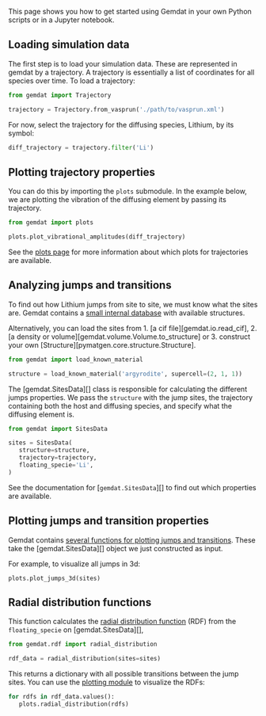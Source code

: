 This page shows you how to get started using Gemdat in your own Python scripts or in a Jupyter notebook.

## Loading simulation data

The first step is to load your simulation data. These are represented in gemdat by a trajectory. A trajectory is essentially a list of coordinates for all species over time. To load a trajectory:

```python
from gemdat import Trajectory

trajectory = Trajectory.from_vasprun('./path/to/vasprun.xml')
```

For now, select the trajectory for the diffusing species, Lithium, by its symbol:

```python
diff_trajectory = trajectory.filter('Li')
```

## Plotting trajectory properties

You can do this by importing the `plots` submodule. In the example below, we are plotting the vibration of the diffusing element by passing its trajectory.

```python
from gemdat import plots

plots.plot_vibrational_amplitudes(diff_trajectory)
```

See the [plots page](./plotting.md#trajectory-and-displacements-plots) for more information about which plots for trajectories are available.

## Analyzing jumps and transitions

To find out how Lithium jumps from site to site, we must know what the sites are. Gemdat contains a [small internal database](https://github.com/GEMDAT-repos/GEMDAT/tree/main/src/gemdat/data) with available structures.

Alternatively, you can load the sites from 1. [a cif file][gemdat.io.read_cif], 2. [a density or volume][gemdat.volume.Volume.to_structure] or 3. construct your own [Structure][pymatgen.core.structure.Structure].

```python
from gemdat import load_known_material

structure = load_known_material('argyrodite', supercell=(2, 1, 1))
```

The [gemdat.SitesData][] class is responsible for calculating the different jumps properties. We pass the `structure` with the jump sites, the trajectory containing both the host and diffusing species, and specify what the diffusing element is.

```python
from gemdat import SitesData

sites = SitesData(
   structure=structure,
   trajectory=trajectory,
   floating_specie='Li',
)
```

See the documentation for [`gemdat.SitesData`][] to find out which properties are available.

## Plotting jumps and transition properties

Gemdat contains [several functions for plotting jumps and transitions](./plotting.md#jumps-and-transition-plots). These take the [gemdat.SitesData][] object we just constructed as input.

For example, to visualize all jumps in 3d:

```
plots.plot_jumps_3d(sites)
```

## Radial distribution functions

This function calculates the [radial distribution function](https://en.wikipedia.org/wiki/Radial_distribution_function) (RDF) from the `floating_specie` on [gemdat.SitesData][],

```python
from gemdat.rdf import radial_distribution

rdf_data = radial_distribution(sites=sites)
```

This returns a dictionary with all possible transitions between the jump sites. You can use the [plotting module](./plotting.md#radial-distribution-plots) to visualize the RDFs:

```python
for rdfs in rdf_data.values():
   plots.radial_distribution(rdfs)
```
